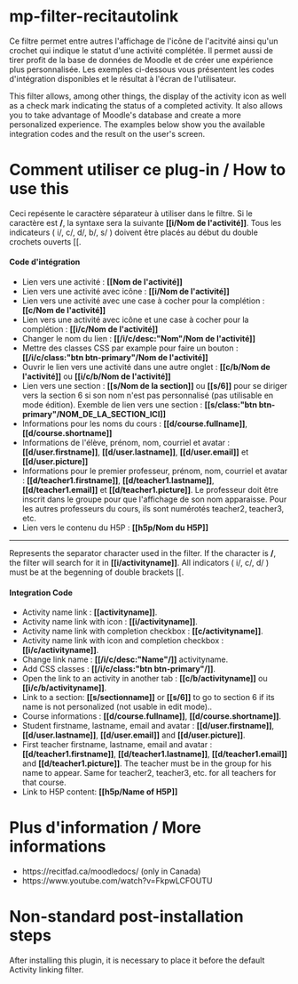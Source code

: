 # mp-filter-recitautolink

 Ce filtre permet entre autres l'affichage de l'icône de l'acitvité ainsi qu'un crochet qui indique le statut d'une activité complétée. Il permet aussi de tirer profit de la base de données de Moodle et de créer une expérience plus personnalisée. Les exemples ci-dessous vous présentent les codes d'intégration disponibles et le résultat à l'écran de l'utilisateur.
 
This filter allows, among other things, the display of the activity icon as well as a check mark indicating the status of a completed activity. It also allows you to take advantage of Moodle's database and create a more personalized experience. The examples below show you the available integration codes and the result on the user's screen.
 
# Comment utiliser ce plug-in / How to use this 
Ceci repésente le caractère séparateur à utiliser dans le filtre. Si le caractère est <b>/</b>, la syntaxe sera la suivante <b>[[i/Nom de l'activité]]</b>. Tous les indicateurs ( i/, c/, d/, b/, s/ ) doivent être placés au début du double crochets ouverts [[.<br/>
<h4>Code d'intégration</h4>
<ul>
	<li>Lien vers une activité : <b>[[Nom de l'activité]]</b></li>
	<li>Lien vers une activité avec icône : <b>[[i/Nom de l'activité]]</b></li>
	<li>Lien vers une activité avec une case à cocher pour la complétion : <b>[[c/Nom de l'activité]]</b></li>
	<li>Lien vers une activité avec icône et une case à cocher pour la complétion : <b>[[i/c/Nom de l'activité]]</b></li>
	<li>Changer le nom du lien : <b>[[/i/c/desc:"Nom"/Nom de l'activité]]</b></li>
	<li>Mettre des classes CSS par example pour faire un bouton : <b>[[/i/c/class:"btn btn-primary"/Nom de l'activité]]</b></li>
	<li>Ouvrir le lien vers une activité dans une autre onglet : <b>[[c/b/Nom de l'activité]]</b> ou <b>[[i/c/b/Nom de l'activité]]</b></li>
	<li>Lien vers une section : <b>[[s/Nom de la section]]</b> ou <b>[[s/6]]</b> pour se diriger vers la section 6 si son nom n'est pas personnalisé (pas utilisable en mode édition). Exemble de lien vers une section : <b>[[s/class:"btn btn-primary"/NOM_DE_LA_SECTION_ICI]]</b></li>
	<li>Informations pour les noms du cours : <b>[[d/course.fullname]]</b>, <b>[[d/course.shortname]]</b></li>
	<li>Informations de l'élève, prénom, nom, courriel et avatar : <b>[[d/user.firstname]]</b>, <b>[[d/user.lastname]]</b>, <b>[[d/user.email]]</b> et <b>[[d/user.picture]]</b></li>
	<li>Informations pour le premier professeur, prénom, nom, courriel et avatar : <b>[[d/teacher1.firstname]]</b>, <b>[[d/teacher1.lastname]]</b>, <b>[[d/teacher1.email]]</b> et <b>[[d/teacher1.picture]]</b>. Le professeur doit être inscrit dans le groupe pour que l'affichage de son nom apparaisse. Pour les autres professeurs du cours, ils sont numérotés teacher2, teacher3, etc.</li>
	<li>Lien vers le contenu du H5P : <b>[[h5p/Nom du H5P]]</b></li>
</ul>
<hr/>
Represents the separator character used in the filter. If the character is <b>/</b>, the filter will search for it in <b>[[i/activityname]]</b>. All indicators ( i/, c/, d/ ) must be at the begenning of double brackets [[.<br/>
<h4>Integration Code</h4>
<ul>
	<li>Activity name link : <b>[[activityname]]</b>.</li>
	<li>Activity name link with icon : <b>[[i/activityname]]</b>.</li>
	<li>Activity name link with completion checkbox : <b>[[c/activityname]]</b>.</li>
    	<li>Activity name link with icon and completion checkbox : <b>[[i/c/activityname]]</b>.</li>
    	<li>Change link name : <b>[[/i/c/desc:"Name"/]]</b> activityname.</li>
    	<li>Add CSS classes : <b>[[/i/c/class:"btn btn-primary"/]]</b>.</li>
    	<li>Open the link to an activity in another tab : <b>[[c/b/activityname]]</b> ou <b>[[i/c/b/activityname]]</b>.</li>
     	<li>Link to a section: <b>[[s/sectionname]]</b> or <b>[[s/6]]</b> to go to section 6 if its name is not personalized (not usable in edit mode)..</li>
	<li>Course informations : <b>[[d/course.fullname]]</b>, <b>[[d/course.shortname]]</b>.</li>
	<li>Student firstname, lastname, email and avatar : <b>[[d/user.firstname]]</b>, <b>[[d/user.lastname]]</b>, <b>[[d/user.email]]</b> and <b>[[d/user.picture]]</b>.</li>
	<li>First teacher firstname, lastname, email and avatar : <b>[[d/teacher1.firstname]]</b>, <b>[[d/teacher1.lastname]]</b>, <b>[[d/teacher1.email]]</b> and <b>[[d/teacher1.picture]]</b>. The teacher must be in the group for his name to appear. Same for teacher2, teacher3, etc. for all teachers for that course.</li>
    	<li>Link to H5P content: <b>[[h5p/Name of H5P]]</b></li>
</ul>

 # Plus d'information / More informations
 
<ul>
	<li>https://recitfad.ca/moodledocs/ (only in Canada)</li>	
	<li>https://www.youtube.com/watch?v=FkpwLCFOUTU</li>
</ul>
   
 # Non-standard post-installation steps
 After installing this plugin, it is necessary to place it before the default Activity linking filter.
